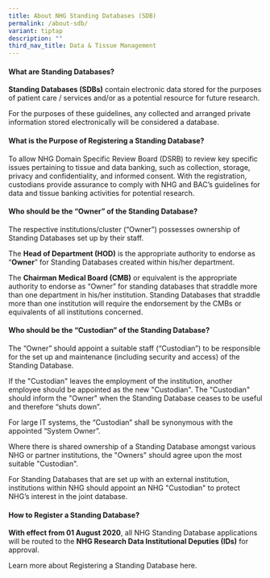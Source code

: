 ```yaml
---
title: About NHG Standing Databases (SDB)
permalink: /about-sdb/
variant: tiptap
description: ""
third_nav_title: Data & Tissue Management
---
```

<h4><strong>What are Standing Databases?</strong></h4>
<p><strong>Standing Databases (SDBs)</strong> contain electronic data stored
for the purposes of patient care / services and/or as a potential resource
for future research.</p>
<p>For the purposes of these guidelines, any collected and arranged private
information stored electronically will be considered a database.</p>
<p></p>
<h4><strong>What is the Purpose of Registering a Standing Database?</strong></h4>
<p>To allow NHG Domain Specific Review Board (DSRB) to review key specific
issues pertaining to tissue and data banking, such as collection, storage,
privacy and confidentiality, and informed consent. With the registration,
custodians provide assurance to comply with NHG and BAC’s guidelines for
data and tissue banking activities for potential research.</p>
<p></p>
<h4><strong>Who should be the “Owner” of the Standing Database?</strong></h4>
<p>The respective institutions/cluster (“Owner”) possesses ownership of Standing
Databases set up by their staff.</p>
<p>The <strong>Head of Department (HOD)</strong> is the appropriate authority
to endorse as “<strong>Owner</strong>” for Standing Databases created within
his/her department.</p>
<p>The <strong>Chairman Medical Board (CMB)</strong> or equivalent is the appropriate
authority to endorse as “Owner” for standing databases that straddle more
than one department in his/her institution. Standing Databases that straddle
more than one institution will require the endorsement by the CMBs or equivalents
of all institutions concerned.</p>
<p></p>
<h4><strong>Who should be the “Custodian” of the Standing Database?</strong></h4>
<p>The “Owner” should appoint a suitable staff (“Custodian”) to be responsible
for the set up and maintenance (including security and access) of the Standing
Database.</p>
<p>If the "Custodian" leaves the employment of the institution, another employee
should be appointed as the new "Custodian". The "Custodian" should inform
the "Owner" when the Standing Database ceases to be useful and therefore
“shuts down”.</p>
<p>For large IT systems, the “Custodian” shall be synonymous with the appointed
“System Owner”.</p>
<p>Where there is shared ownership of a Standing Database amongst various
NHG or partner institutions, the "Owners" should agree upon the most suitable
"Custodian".</p>
<p>For Standing Databases that are set up with an external institution, institutions
within NHG should appoint an NHG "Custodian" to protect NHG’s interest
in the joint database.</p>
<p></p>
<h4><strong>How to Register a Standing Database?</strong></h4>
<p><strong>With effect from 01 August 2020</strong>, all NHG Standing Database
applications will be routed to the <strong>NHG Research Data Institutional Deputies (IDs)</strong> for
approval.</p>
<p>Learn more about Registering a Standing Database here.</p>
<p></p>
<p></p>
<p>
<br>
</p>
<p>&nbsp;</p>
<p></p>
<p>&nbsp;</p>